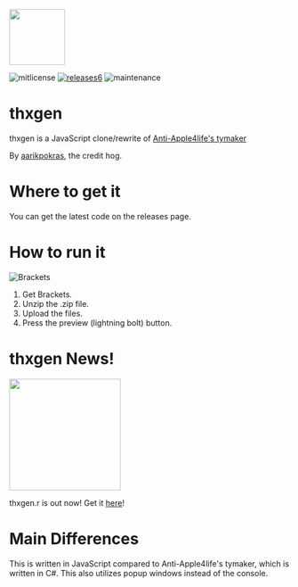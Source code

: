 <img src = "https://camo.githubusercontent.com/53b054c1550649b16194f0f496a7e47b85715d5a4994bfe73b41952f1d23d7ef/68747470733a2f2f692e6962622e636f2f516e506d3830312f556e7469746c65642d64726177696e672e706e67" width = "100">

![mitlicense](https://img.shields.io/badge/license-MIT-green?style=for-the-badge)
[![releases6](https://img.shields.io/badge/releases-6-red?style=for-the-badge)](https://github.com/tymaker-team/thxgen.r/releases)
![maintenance](https://img.shields.io/maintenance/yes/2022?style=for-the-badge)

# thxgen
thxgen is a JavaScript clone/rewrite of [Anti-Apple4life's tymaker](https://github.com/Anti-Apple4life/tymaker-team) 

By [aarikpokras](https://github.com/aarikpokras), the credit hog.

# Where to get it
You can get the latest code on the releases page.

# How to run it
![Brackets](https://brackets.io/img/brackets.svg)
1. Get Brackets.
2. Unzip the .zip file.
3. Upload the files.
4. Press the preview (lightning bolt) button.

# thxgen News!
<img src = "https://camo.githubusercontent.com/ce16efc7ad683d4bbcf47b286f3d0235e5b5c5b81aee7185199fe6c46d3efcaa/68747470733a2f2f692e6962622e636f2f677a4430424c4b2f74687867656e2d6e6577732e706e67" width = "200">

thxgen.r is out now! Get it [here](https://github.com/tymaker-team/thxgen.r)!

# Main Differences
This is written in JavaScript compared to Anti-Apple4life's tymaker, which is written in C#. This also utilizes popup windows instead of the console.
